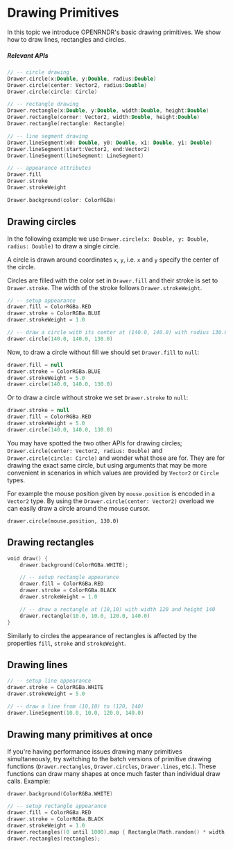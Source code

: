 # Drawing Primitives #

In this topic we introduce OPENRNDR's basic drawing primitives. We show how to draw lines, rectangles and circles. 

##### Relevant APIs

```kotlin
// -- circle drawing
Drawer.circle(x:Double, y:Double, radius:Double)
Drawer.circle(center: Vector2, radius:Double)
Drawer.circle(circle: Circle)

// -- rectangle drawing
Drawer.rectangle(x:Double, y:Double, width:Double, height:Double)
Drawer.rectangle(corner: Vector2, width:Double, height:Double)
Drawer.rectangle(rectangle: Rectangle)

// -- line segment drawing
Drawer.lineSegment(x0: Double, y0: Double, x1: Double, y1: Double)
Drawer.lineSegment(start:Vector2, end:Vector2)
Drawer.lineSegment(lineSegment: LineSegment)

// -- appearance attributes
Drawer.fill
Drawer.stroke
Drawer.strokeWeight

Drawer.background(color: ColorRGBa)
```

## Drawing circles ##

In the following example we use `Drawer.circle(x: Double, y: Double, radius: Double)` to draw a single circle. 

A circle is drawn around coordinates `x`, `y`, i.e. `x` and `y` specify the center of the circle.  

Circles are filled with the color set in `Drawer.fill` and their stroke is set to `Drawer.stroke`. The width of the stroke follows `Drawer.strokeWeight`.

```kotlin
// -- setup appearance
drawer.fill = ColorRGBa.RED
drawer.stroke = ColorRGBa.BLUE
drawer.strokeWeight = 1.0

// -- draw a circle with its center at (140.0, 140.0) with radius 130.0
drawer.circle(140.0, 140.0, 130.0)
```

Now, to draw a circle without fill we should set `Drawer.fill` to `null`:

```kotlin
drawer.fill = null
drawer.stroke = ColorRGBa.BLUE
drawer.strokeWeight = 5.0
drawer.circle(140.0, 140.0, 130.0)
```

Or to draw a circle without stroke we set `Drawer.stroke` to `null`:
```kotlin
drawer.stroke = null
drawer.fill = ColorRGBa.RED
drawer.strokeWeight = 5.0
drawer.circle(140.0, 140.0, 130.0)
```
You may have spotted the two other APIs for drawing circles; `Drawer.circle(center: Vector2, radius: Double)` and `Drawer.circle(circle: Circle)` and wonder what those are for. They are for drawing the exact same circle, but using arguments that may be more convenient in  scenarios in which values are provided by `Vector2` or `Circle` types.

For example the mouse position given by `mouse.position` is encoded in a `Vector2` type. By using the `Drawer.circle(center: Vector2)` overload we can easily draw a circle around the mouse cursor.
```
drawer.circle(mouse.position, 130.0)
```

## Drawing rectangles ##

```kotlin
void draw() {
    drawer.background(ColorRGBa.WHITE);

    // -- setup rectangle appearance
    drawer.fill = ColorRGBa.RED
    drawer.stroke = ColorRGBa.BLACK
    drawer.strokeWeight = 1.0

    // -- draw a rectangle at (10,10) with width 120 and height 140
    drawer.rectangle(10.0, 10.0, 120.0, 140.0)
}
```

Similarly to circles the appearance of rectangles is affected by the properties `fill`, `stroke` and `strokeWeight`.


## Drawing lines

```kotlin
// -- setup line appearance
drawer.stroke = ColorRGBa.WHITE
drawer.strokeWeight = 5.0

// -- draw a line from (10,10) to (120, 140)
drawer.lineSegment(10.0, 10.0, 120.0, 140.0)
```

## Drawing many primitives at once

If you're having performance issues drawing many primitives simultaneously, try switching to the batch versions of primitive drawing functions (`Drawer.rectangles`, `Drawer.circles`, `Drawer.lines`, etc.). These functions can draw many shapes at once much faster than individual draw calls. Example:

```kotlin
drawer.background(ColorRGBa.WHITE)

// -- setup rectangle appearance
drawer.fill = ColorRGBa.RED
drawer.stroke = ColorRGBa.BLACK
drawer.strokeWeight = 1.0
drawer.rectangles((0 until 1000).map { Rectangle(Math.random() * width, Math.random() * height, 100.0, 100.0) })
drawer.rectangles(rectangles);
```
